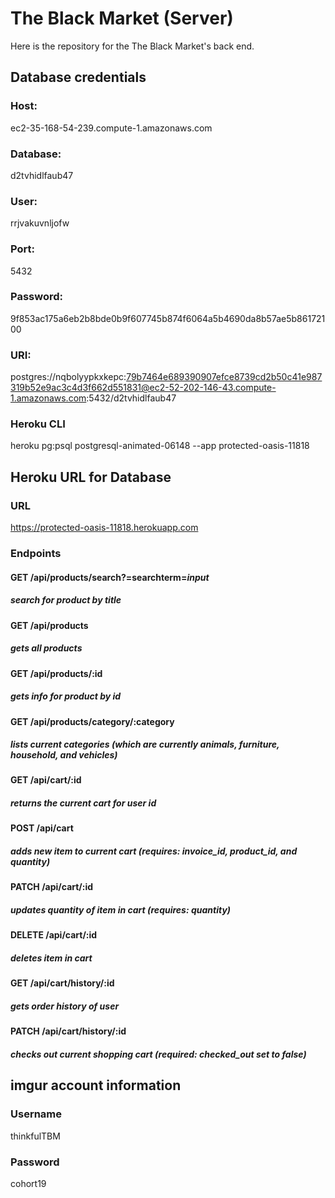 # The Black Market (Server)

Here is the repository for the The Black Market's back end.  



## Database credentials

### Host:

ec2-35-168-54-239.compute-1.amazonaws.com
    
### Database:

d2tvhidlfaub47
    
### User:

rrjvakuvnljofw
    
### Port:

5432
    
### Password:

9f853ac175a6eb2b8bde0b9f607745b874f6064a5b4690da8b57ae5b86172100
    
### URI:

postgres://nqbolyypkxkepc:79b7464e689390907efce8739cd2b50c41e987319b52e9ac3c4d3f662d551831@ec2-52-202-146-43.compute-1.amazonaws.com:5432/d2tvhidlfaub47

### Heroku CLI

heroku pg:psql postgresql-animated-06148 --app protected-oasis-11818



## Heroku URL for Database

### URL

https://protected-oasis-11818.herokuapp.com

### Endpoints

#### GET /api/products/search?=searchterm=*input*

##### search for product by title

#### GET /api/products

##### gets all products

#### GET /api/products/:id

##### gets info for product by id

#### GET /api/products/category/:category

##### lists current categories (which are currently animals, furniture, household, and vehicles)

#### GET /api/cart/:id

##### returns the current cart for user id

#### POST /api/cart

##### adds new item to current cart (requires: invoice_id, product_id, and quantity)

#### PATCH /api/cart/:id

##### updates quantity of item in cart (requires: quantity)

#### DELETE /api/cart/:id

##### deletes item in cart

#### GET /api/cart/history/:id

##### gets order history of user

#### PATCH /api/cart/history/:id

##### checks out current shopping cart (required: checked_out set to false)

    
    
## imgur account information

### Username

thinkfulTBM

### Password

cohort19
